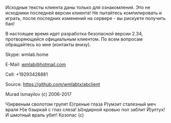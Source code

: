 Исходные тексты клиента даны только для ознакомления. Это не исходники последней версии клиента! Не пытайтесь компилировать и играть, после последних изменений на сервере - вы рискуете получить бан!

В настоящее время идет разработка безопасной версии 2.34, протворяющейся официальным клиентом. По всем вопросам обращайтесь ко мне (контакты внизу).

Skype: wmlab.home

E-Mail: wmlab@hotmail.com

Cell: +19293428881

Source: https://github.com/wmlabtx/abclient 

Murad Ismayilov (c) 2006-2017

Ч)ирвеным сволотом грулят 
Е)греные глаза 
Р)умзит сталезный меч враля 
Н)е бзыркай с глаз слеза! 
Ы)ндирной кровью пол заблит 
Й)ултух! И шмотный враль убит! 
Козопас (с)
